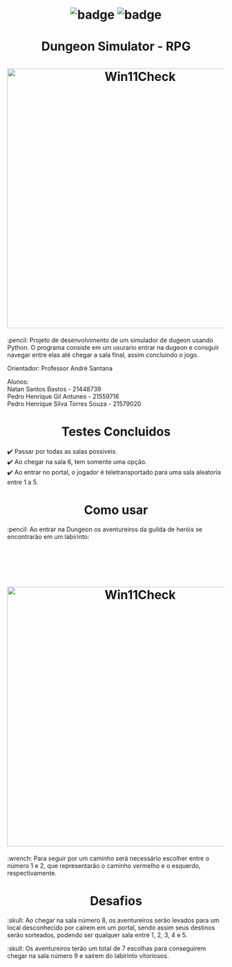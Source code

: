 <h1 align="center">
  
![badge](https://img.shields.io/badge/Python-3776AB?style=for-the-badge&logo=python&logoColor=white) 
![badge](https://img.shields.io/github/repo-size/NAT4N/Dungeon-Simulator---RPG?style=for-the-badge)

 </h1>
 
<h1 align="center">  Dungeon Simulator - RPG  
  <br><br>
  <img src ="https://i.ytimg.com/vi/xK54xgVSls0/maxresdefault.jpg" alt="Win11Check" width="600">
  <br>
</h1>

<p> :pencil:  Projeto de desenvolvimento de um simulador de dugeon usando Python. O programa consiste em um usurario entrar na dugeon e consguir navegar entre elas até chegar a sala final, assim concluindo o jogo. </p>

Orientador: Professor André Santana

Alunos:<br>
Natan Santos Bastos - 21448739 <br>
Pedro Henrique Gil Antunes - 21559716 <br>
Pedro Henrique Silva Torres Souza - 21579020 <br>

<h1 align="center"> Testes Concluidos </h1>

:heavy_check_mark: Passar por todas as salas possiveis.
<br>
:heavy_check_mark: Ao chegar na sala 6, tem somente uma opção.
<br>
:heavy_check_mark: Ao entrar no portal, o jogador é teletransportado para uma sala aleatoria entre 1 a 5.

<h1 align="center"> Como usar </h1>

<p> :pencil:  Ao entrar na Dungeon os aventureiros da guilda de heróis se encontrarão em um labirinto:

<h1 align="center">
<br><br>
<img src = "https://i.imgur.com/eZVxas9.png" alt="Win11Check" width="600">
<br>
</h1>

<p> :wrench: Para seguir por um caminho será necessário escolher entre o número 1 e 2, que representarão o caminho vermelho e o esquerdo, respectivamente.

<h1 align="center"> Desafios </h1>

<p> :skull: Ao chegar na sala número 8, os aventureiros serão levados para um local desconhecido por caírem em um portal, sendo assim seus destinos serão sorteados, podendo ser qualquer sala entre 1, 2, 3, 4 e 5. 
<p> :skull: Os aventureiros terão um total de 7 escolhas para conseguirem chegar na sala número 9 e saírem do labirinto vitoriosos.
